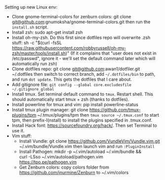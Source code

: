 Setting up new Linux env:

- Clone gnome-terminal-colors for zenburn colors:
    git clone git@github.com:gnumoksha/gnome-terminal-colors.git
  then run the `install.sh` script.
- Install zsh:
    sudo apt-get install zsh
- Install oh-my-zsh. Do this first since dotfiles repo will overwrite .zsh
  stuff:
    sh -c "$(curl -fsSL https://raw.githubusercontent.com/robbyrussell/oh-my-zsh/master/tools/install.sh)"
  (If it complains that "user does not exist in /etc/passwd", ignore it - we'll
  set the default command later which will automatically run zsh)
- Clone dotfiles repo:
    git clone git@github.com:awan1/dotfiler.git ~/.dotfiles
  then switch to correct branch, add `~/.dotfiles/bin` to path, and run
  `dot update`.
  This gets the dotfiles that I care about.
- Add gitignore file: `git config --global core.excludesfile ~/.gitignore_global`
- Install tmux. Set terminal default command to `tmux`. Restart shell.
  This should automatically start tmux + zsh (thanks to dotfiles).
- Install powerline for tmux and vim:
    pip install powerline-status
- Install tmux plugin manager:
    git clone https://github.com/tmux-plugins/tpm ~/.tmux/plugins/tpm
  then `tmux source ~/.tmux.conf` to start tpm,
  then prefix-I(nstall) to install the plugins specified in .tmux.conf.
- Install Hack font: https://sourcefoundry.org/hack/. Then set Terminal to use
  it.
- Vim stuff:
  - Install Vundle:
      git clone https://github.com/VundleVim/Vundle.vim.git ~/.vim/bundle/Vundle.vim
    then launch vim and run `:PluginInstall`
  - Install Pathogen:
      mkdir -p ~/.vim/autoload ~/.vim/bundle && \
      curl -LSso ~/.vim/autoload/pathogen.vim https://tpo.pe/pathogen.vim
  - Get Zenburn colors: copy colors folder from https://github.com/jnurmine/Zenburn
    to ~/.vim/colors

